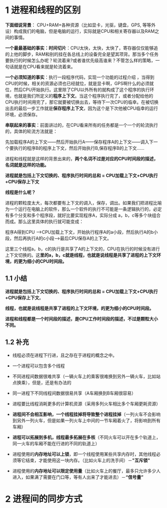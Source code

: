 # 1 进程和线程的区别

**下面细说背景**：
CPU+RAM+各种资源（比如显卡，光驱，键盘，GPS, 等等外设）构成我们的电脑，但是电脑的运行，实际就是CPU和相关寄存器以及RAM之间的事情。

**一个最最基础的事实：时间切片**：CPU太快，太快，太快了，寄存器仅仅能够追的上他的脚步，RAM和别的挂在各总线上的设备完全是望其项背。那当多个任务要执行的时候怎么办呢？轮流着来?或者谁优先级高谁来？不管怎么样的策略，一句话就是在CPU看来就是轮流着来。

**一个必须知道的事实**：执行一段程序代码，实现一个功能的过程介绍 ，当得到CPU的时候，相关的资源必须也已经就位，就是显卡啊，GPS啊什么的必须就位，然后CPU开始执行。这里除了CPU以外所有的就构成了这个程序的执行环境，也就是我们所定义的**程序上下文**。当这个程序执行完了，或者分配给他的CPU执行时间用完了，那它就要被切换出去，等待下一次CPU的临幸。在被切换出去的最后一步工作就是**保存程序上下文**，因为这个是下次他被CPU临幸的运行环境，必须保存。

**串联起来的事实**：前面讲过的，在CPU看来所有的任务都是一个一个的轮流执行的，具体的轮流方法就是：

先加载程序A的上下文——然后开始执行A——保存程序A的上下文——调入下一个要执行的程序B的程序上下文，然后开始执行B,保存程序B的上下文……

进程和线程就是这样的背景出来的，**两个名词不过是对应的CPU时间段的描述，名词就是这样的功能。**

**进程就是包括上下文切换的、程序执行时间的总和 = CPU加载上下文+CPU执行+CPU保存上下文**

**线程是什么呢？**

进程的颗粒度太大，每次都要有上下文的调入，保存，调出。如果我们把进程比喻为一个运行在电脑上的软件，那么一个软件的执行不可能是一条逻辑执行的，必定有多个分支和多个程序段，就好比要实现程序A，实际分成 a，b，c等多个块组合而成。那么这里具体的执行就可能变成：

程序A得到CPU ——>CPU加载上下文，开始执行程序A的a小段，然后执行A的b小段，然后再执行A的c小段——>最后CPU保存A的上下文。

这里三个线程a，b，c的执行是共享了A的上下文的，CPU在执行的时候没有进行上下文切换的。这**里的a，b，c就是线程，也就是说线程是共享了进程的上下文环境，的更为细小的CPU时间段。**



## 1.1 小结

**进程就是包括上下文切换的、程序执行时间的总和 = CPU加载上下文+CPU执行+CPU保存上下文**。

**线程，也就是说线程是共享了进程的上下文环境，的更为细小的CPU时间段。**

**进程和线程都是一个时间段的描述，是CPU工作时间段的描述，不过是颗粒大小不同。**

## 1.2 补充

* 线程必须在进程下行进，且之存在于进程的概念之中。

* 一个进程可以包含多个线程

* 不同进程间数据很难共享（一辆火车上的乘客很难换到另外一辆火车，比如站点换乘），但是，还是有办法的

* 同一进程下不同线程间数据很易共享（A车厢换到B车厢很容易）

* 进程要比线程消耗更多的计算机资源（采用多列火车相比多个车厢更耗资源）

* **进程间不会相互影响，一个线程挂掉将导致整个进程挂掉**（一列火车不会影响到另外一列火车，但是如果一列火车上中间的一节车厢着火了，将影响到所有车厢）

* **进程可以拓展到多机，线程最多拓展在多核**（不同火车可以开在多个轨道上，同一火车的车厢不能在行进的不同的轨道上）

* 进程使用的**内存地址可以上锁**，即一个线程使用某些共享内存时，其他线程必须等它结束，才能使用这一块内存。（比如火车上的洗手间）－**"互斥锁"**

* 进程使用的**内存地址可以限定使用量**（比如火车上的餐厅，最多只允许多少人进入，如果满了需要在门口等，等有人出来了才能进去）－**“信号量”**

# 2 进程间的同步方式